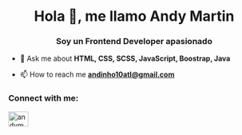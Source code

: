 <h1 align="center">Hola 👋, me llamo Andy Martin</h1>
<h3 align="center">Soy un Frontend Developer apasionado</h3>

- 💬 Ask me about **HTML, CSS, SCSS, JavaScript, Boostrap, Java**

- 📫 How to reach me **andinho10atl@gmail.com**

<h3 align="left">Connect with me:</h3>
<p align="left">
<a href="https://linkedin.com/in/andymartin10" target="blank"><img align="center" src="https://raw.githubusercontent.com/rahuldkjain/github-profile-readme-generator/master/src/images/icons/Social/linked-in-alt.svg" alt="andymartin10" height="30" width="40" /></a>
</p>

